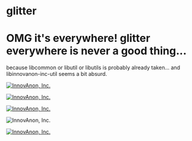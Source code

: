 # glitter
OMG it's everywhere!
glitter everywhere is never a good thing...
==========

because libcommon or libutil or libutils is probably already taken...
and libinnovanon-inc-util seems a bit absurd.



[![InnovAnon, Inc.](https://img.shields.io/circleci/build/github/InnovAnon-Inc/glitter?color=%23FF1100&logo=InnovAnon%2C%20Inc.&logoColor=%23FF1133&style=plastic)](https://circleci.com/gh/InnovAnon-Inc/glitter)

[![InnovAnon, Inc.](https://img.shields.io/github/commits-since/InnovAnon-Inc/glitter/latest?color=%23FF1100&include_prereleases&logo=InnovAnon%2C%20Inc.&logoColor=%23FF1133&style=plastic)](https://github.com/InnovAnon-Inc/glitter/releases/latest)

[![InnovAnon, Inc.](https://img.shields.io/github/repo-size/InnovAnon-Inc/glitter?color=%23FF1100&logo=InnovAnon%2C%20Inc.&logoColor=%23FF1133&style=plastic)](https://github.com/InnovAnon-Inc/glitter)

![InnovAnon, Inc.](https://img.shields.io/librariesio/github/InnovAnon-Inc/glitter?color=%23FF1100&style=plastic)

[![InnovAnon, Inc.](https://img.shields.io/github/license/InnovAnon-Inc/glitter?color=%23FF1100&label=Free%20Code%20for%20a%20Free%20World%21&logo=InnovAnon%2C%20Inc.&logoColor=%23FF1133&style=plastic)](https://tldrlegal.com/license/unlicense#summary)

